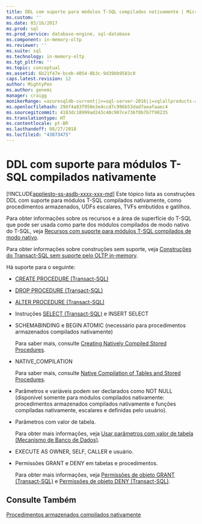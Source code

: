 ```yaml
---
title: DDL com suporte para módulos T-SQL compilados nativamente | Microsoft Docs
ms.custom: ''
ms.date: 03/16/2017
ms.prod: sql
ms.prod_service: database-engine, sql-database
ms.component: in-memory-oltp
ms.reviewer: ''
ms.suite: sql
ms.technology: in-memory-oltp
ms.tgt_pltfrm: ''
ms.topic: conceptual
ms.assetid: 6b21f47e-bceb-4054-8b3c-9d39bb9583c0
caps.latest.revision: 12
author: MightyPen
ms.author: genemi
manager: craigg
monikerRange: =azuresqldb-current||>=sql-server-2016||=sqlallproducts-allversions||>=sql-server-linux-2017||=azuresqldb-mi-current
ms.openlocfilehash: 298f4a83f950e3e4ccd7c996b53dad7aeafaaec4
ms.sourcegitcommit: 4183dc18999ad243c40c907ce736f0b7b7f98235
ms.translationtype: HT
ms.contentlocale: pt-BR
ms.lasthandoff: 08/27/2018
ms.locfileid: "43073475"
---
```

# <a name="supported-ddl-for-natively-compiled-t-sql-modules"></a>DDL com suporte para módulos T-SQL compilados nativamente
[!INCLUDE[appliesto-ss-asdb-xxxx-xxx-md](../../includes/appliesto-ss-asdb-xxxx-xxx-md.md)]
  Este tópico lista as construções DDL com suporte para módulos T-SQL compilados nativamente, como procedimentos armazenados, UDFs escalares, TVFs embutidos e gatilhos.  
  
 Para obter informações sobre os recursos e a área de superfície do T-SQL que pode ser usada como parte dos módulos compilados de modo nativo do T-SQL, veja [Recursos com suporte para módulos T-SQL compilados de modo nativo](../../relational-databases/in-memory-oltp/supported-features-for-natively-compiled-t-sql-modules.md).  
  
 Para obter informações sobre construções sem suporte, veja [Construções do Transact-SQL sem suporte pelo OLTP in-memory](../../relational-databases/in-memory-oltp/transact-sql-constructs-not-supported-by-in-memory-oltp.md).  
  
 Há suporte para o seguinte:  
  
-   [CREATE PROCEDURE &#40;Transact-SQL&#41;](../../t-sql/statements/create-procedure-transact-sql.md)  
  
-   [DROP PROCEDURE &#40;Transact-SQL&#41;](../../t-sql/statements/drop-procedure-transact-sql.md)  
  
-   [ALTER PROCEDURE &#40;Transact-SQL&#41;](../../t-sql/statements/alter-procedure-transact-sql.md)  
  
-   Instruções [SELECT &#40;Transact-SQL&#41;](../../t-sql/queries/select-transact-sql.md) e INSERT SELECT  
  
-   SCHEMABINDING e BEGIN ATOMIC (necessário para procedimentos armazenados compilados nativamente)  
  
     Para saber mais, consulte [Creating Natively Compiled Stored Procedures](../../relational-databases/in-memory-oltp/creating-natively-compiled-stored-procedures.md).  
  
-   NATIVE_COMPILATION  
  
     Para saber mais, consulte [Native Compilation of Tables and Stored Procedures](../../relational-databases/in-memory-oltp/native-compilation-of-tables-and-stored-procedures.md).  
  
-   Parâmetros e variáveis podem ser declarados como NOT NULL (disponível somente para módulos compilados nativamente: procedimentos armazenados compilados nativamente e funções compiladas nativamente, escalares e definidas pelo usuário).  
  
-   Parâmetros com valor de tabela.  
  
     Para obter mais informações, veja [Usar parâmetros com valor de tabela &#40;Mecanismo de Banco de Dados&#41;](../../relational-databases/tables/use-table-valued-parameters-database-engine.md).  
  
-   EXECUTE AS OWNER, SELF, CALLER e usuário.  
  
-   Permissões GRANT e DENY em tabelas e procedimentos.  
  
     Para obter mais informações, veja [Permissões de objeto GRANT &#40;Transact-SQL&#41;](../../t-sql/statements/grant-object-permissions-transact-sql.md) e [Permissões de objeto DENY &#40;Transact-SQL&#41;](../../t-sql/statements/deny-object-permissions-transact-sql.md).  
  
## <a name="see-also"></a>Consulte Também  
 [Procedimentos armazenados compilados nativamente](../../relational-databases/in-memory-oltp/natively-compiled-stored-procedures.md)  
  
  
